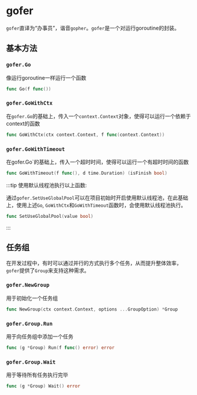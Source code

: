 # gofer

`gofer`直译为“办事员”，谐音`gopher`。`gofer`是一个对运行goroutine的封装。

## 基本方法

### `gofer.Go`

像运行goroutine一样运行一个函数

```go
func Go(f func())
```

### `gofer.GoWithCtx`

在`gofer.Go`的基础上，传入一个`context.Context`对象，使得可以运行一个依赖于context的函数

```go
func GoWithCtx(ctx context.Context, f func(context.Context))
```

### `gofer.GoWithTimeout`

在gofer.Go`的基础上，传入一个超时时间，使得可以运行一个有超时时间的函数

```go
func GoWithTimeout(f func(), d time.Duration) (isFinish bool)
```

:::tip
使用默认线程池执行以上函数:

通过`gofer.SetUseGlobalPool`可以在项目初始时开启使用默认线程池，在此基础上，使用上述`Go`, `GoWithCtx`和`GoWithTimeout`函数时，会使用默认线程池执行。

```go
func SetUseGlobalPool(value bool)
```

:::

## 任务组

在开发过程中，有时可以通过并行的方式执行多个任务，从而提升整体效率，`gofer`提供了`Group`来支持这种需求。

### `gofer.NewGroup`

用于初始化一个任务组

```go
func NewGroup(ctx context.Context, options ...GroupOption) *Group
```

### `gofer.Group.Run`

用于向任务组中添加一个任务

```go
func (g *Group) Run(f func() error) error
```

### `gofer.Group.Wait`

用于等待所有任务执行完毕

```go
func (g *Group) Wait() error
```
